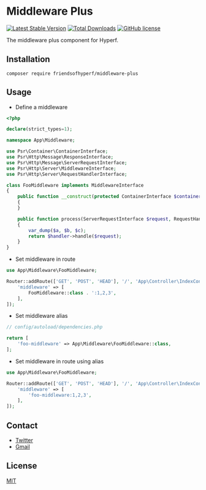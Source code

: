 # Middleware Plus

[![Latest Stable Version](https://poser.pugx.org/friendsofhyperf/middleware-plus/version.png)](https://packagist.org/packages/friendsofhyperf/middleware-plus)
[![Total Downloads](https://poser.pugx.org/friendsofhyperf/middleware-plus/d/total.png)](https://packagist.org/packages/friendsofhyperf/middleware-plus)
[![GitHub license](https://img.shields.io/github/license/friendsofhyperf/middleware-plus)](https://github.com/friendsofhyperf/middleware-plus)

The middleware plus component for Hyperf.

## Installation

```shell
composer require friendsofhyperf/middleware-plus
```

## Usage

- Define a middleware

```php
<?php

declare(strict_types=1);

namespace App\Middleware;

use Psr\Container\ContainerInterface;
use Psr\Http\Message\ResponseInterface;
use Psr\Http\Message\ServerRequestInterface;
use Psr\Http\Server\MiddlewareInterface;
use Psr\Http\Server\RequestHandlerInterface;

class FooMiddleware implements MiddlewareInterface
{
    public function __construct(protected ContainerInterface $container)
    {
    }

    public function process(ServerRequestInterface $request, RequestHandlerInterface $handler, $a = null, $b = null, $c = null): ResponseInterface
    {
        var_dump($a, $b, $c);
        return $handler->handle($request);
    }
}

```

- Set middleware in route

```php
use App\Middleware\FooMiddleware;

Router::addRoute(['GET', 'POST', 'HEAD'], '/', 'App\Controller\IndexController::index', [
    'middleware' => [
        FooMiddleware::class . ':1,2,3',
    ],
]);
```

- Set middleware alias

```php
// config/autoload/dependencies.php

return [
    'foo-middleware' => App\Middleware\FooMiddleware::class,
];
```

- Set middleware in route using alias

```php
use App\Middleware\FooMiddleware;

Router::addRoute(['GET', 'POST', 'HEAD'], '/', 'App\Controller\IndexController::index', [
    'middleware' => [
        'foo-middleware:1,2,3',
    ],
]);
```

## Contact

- [Twitter](https://twitter.com/huangdijia)
- [Gmail](mailto:huangdijia@gmail.com)

## License

[MIT](LICENSE)
